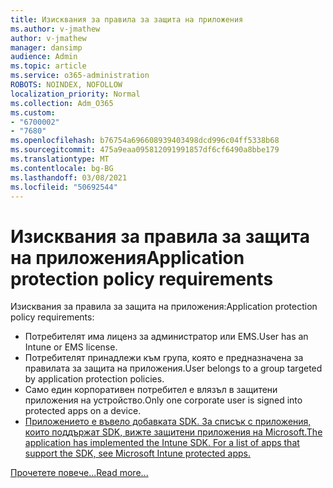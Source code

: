 ```yaml
---
title: Изисквания за правила за защита на приложения
ms.author: v-jmathew
author: v-jmathew
manager: dansimp
audience: Admin
ms.topic: article
ms.service: o365-administration
ROBOTS: NOINDEX, NOFOLLOW
localization_priority: Normal
ms.collection: Adm_O365
ms.custom:
- "6700002"
- "7680"
ms.openlocfilehash: b76754a696608939403498dcd996c04ff5338b68
ms.sourcegitcommit: 475a9eaa095812091991857df6cf6490a8bbe179
ms.translationtype: MT
ms.contentlocale: bg-BG
ms.lasthandoff: 03/08/2021
ms.locfileid: "50692544"
---
```

# <a name="application-protection-policy-requirements"></a><span data-ttu-id="e06d1-102">Изисквания за правила за защита на приложения</span><span class="sxs-lookup"><span data-stu-id="e06d1-102">Application protection policy requirements</span></span>

<span data-ttu-id="e06d1-103">Изисквания за правила за защита на приложения:</span><span class="sxs-lookup"><span data-stu-id="e06d1-103">Application protection policy requirements:</span></span>

- <span data-ttu-id="e06d1-104">Потребителят има лиценз за администратор или EMS.</span><span class="sxs-lookup"><span data-stu-id="e06d1-104">User has an Intune or EMS license.</span></span>
- <span data-ttu-id="e06d1-105">Потребителят принадлежи към група, която е предназначена за правилата за защита на приложения.</span><span class="sxs-lookup"><span data-stu-id="e06d1-105">User belongs to a group targeted by application protection policies.</span></span>
- <span data-ttu-id="e06d1-106">Само един корпоративен потребител е влязъл в защитени приложения на устройство.</span><span class="sxs-lookup"><span data-stu-id="e06d1-106">Only one corporate user is signed into protected apps on a device.</span></span>
- [<span data-ttu-id="e06d1-107">Приложението е въвело добавката SDK. За списък с приложения, които поддържат SDK, вижте защитени приложения на Microsoft.</span><span class="sxs-lookup"><span data-stu-id="e06d1-107">The application has implemented the Intune SDK. For a list of apps that support the SDK, see Microsoft Intune protected apps.</span></span>](https://docs.microsoft.com/mem/intune/apps/apps-supported-intune-apps)

[<span data-ttu-id="e06d1-108">Прочетете повече...</span><span class="sxs-lookup"><span data-stu-id="e06d1-108">Read more...</span></span>](https://docs.microsoft.com/mem/intune/apps/app-protection-policy)
